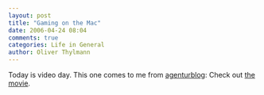 ```yaml
---
layout: post
title: "Gaming on the Mac"
date: 2006-04-24 08:04
comments: true
categories: Life in General
author: Oliver Thylmann
---
```






Today is video day. This one comes to me from [agenturblog](http://www.agenturblog.de/archives/2006/04/playing-games-on-a-mac.php): Check out [the movie](http://video.google.com/videoplay?docid=2282754844569110939).







